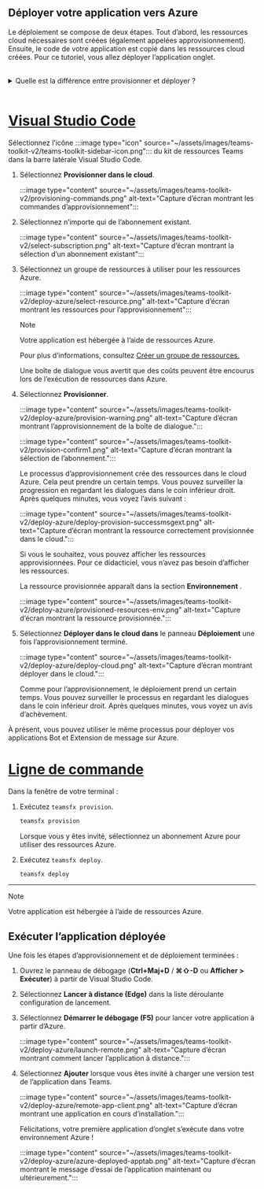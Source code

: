 ## <a name="deploy-your-app-to-azure"></a>Déployer votre application vers Azure

Le déploiement se compose de deux étapes. Tout d’abord, les ressources cloud nécessaires sont créées (également appelées approvisionnement). Ensuite, le code de votre application est copié dans les ressources cloud créées. Pour ce tutoriel, vous allez déployer l’application onglet.
<br>
<br>
<details>
<summary>Quelle est la différence entre provisionner et déployer ?</summary>
<br>
L’étape <b>Provisionner</b> crée des ressources dans Azure et Microsoft 365 pour votre application, mais aucun code (HTML, CSS, JavaScript, etc.) n’est copié dans les ressources. <b>L’étape Déployer</b> copie le code de votre application dans les ressources que vous avez créées pendant l’étape de provisionnement. Il est courant de déployer plusieurs fois sans provisionner de nouvelles ressources. Étant donné que l’étape de provisionnement peut prendre un certain temps, elle est distincte de l’étape de déploiement.
</details>
<br>

# <a name="visual-studio-code"></a>[Visual Studio Code](#tab/vscode)

Sélectionnez l’icône :::image type="icon" source="~/assets/images/teams-toolkit-v2/teams-toolkit-sidebar-icon.png"::: du kit de ressources Teams dans la barre latérale Visual Studio Code.

1. Sélectionnez **Provisionner dans le cloud**.

   :::image type="content" source="~/assets/images/teams-toolkit-v2/provisioning-commands.png" alt-text="Capture d’écran montrant les commandes d’approvisionnement":::

1. Sélectionnez n’importe qui de l’abonnement existant.

   :::image type="content" source="~/assets/images/teams-toolkit-v2/select-subscription.png" alt-text="Capture d’écran montrant la sélection d’un abonnement existant":::

1. Sélectionnez un groupe de ressources à utiliser pour les ressources Azure.

    :::image type="content" source="~/assets/images/teams-toolkit-v2/deploy-azure/select-resource.png" alt-text="Capture d’écran montrant les ressources pour l’approvisionnement":::

   > [!NOTE]
   > Votre application est hébergée à l’aide de ressources Azure.
   >
   >Pour plus d’informations, consultez [Créer un groupe de ressources.](/azure/azure-resource-manager/management/manage-resource-groups-portal)

    Une boîte de dialogue vous avertit que des coûts peuvent être encourus lors de l’exécution de ressources dans Azure.

1. Sélectionnez **Provisionner**.

   :::image type="content" source="~/assets/images/teams-toolkit-v2/deploy-azure/provision-warning.png" alt-text="Capture d’écran montrant l’approvisionnement de la boîte de dialogue.":::

   :::image type="content" source="~/assets/images/teams-toolkit-v2/provision-confirm1.png" alt-text="Capture d’écran montrant la sélection de l’abonnement.":::

   Le processus d’approvisionnement crée des ressources dans le cloud Azure. Cela peut prendre un certain temps. Vous pouvez surveiller la progression en regardant les dialogues dans le coin inférieur droit. Après quelques minutes, vous voyez l’avis suivant :

   :::image type="content" source="~/assets/images/teams-toolkit-v2/deploy-azure/deploy-provision-successmsgext.png" alt-text="Capture d’écran montrant la ressource correctement provisionnée dans le cloud.":::

    Si vous le souhaitez, vous pouvez afficher les ressources approvisionnées. Pour ce didacticiel, vous n’avez pas besoin d’afficher les ressources.

    La ressource provisionnée apparaît dans la section **Environnement** .

    :::image type="content" source="~/assets/images/teams-toolkit-v2/deploy-azure/provisioned-resources-env.png" alt-text="Capture d’écran montrant la ressource provisionnée.":::

1. Sélectionnez **Déployer dans le cloud dans** le panneau **Déploiement** une fois l’approvisionnement terminé.

   :::image type="content" source="~/assets/images/teams-toolkit-v2/deploy-azure/deploy-cloud.png" alt-text="Capture d’écran montrant déployer dans le cloud.":::

   Comme pour l’approvisionnement, le déploiement prend un certain temps. Vous pouvez surveiller le processus en regardant les dialogues dans le coin inférieur droit. Après quelques minutes, vous voyez un avis d’achèvement.

À présent, vous pouvez utiliser le même processus pour déployer vos applications Bot et Extension de message sur Azure.

# <a name="command-line"></a>[Ligne de commande](#tab/cli)

Dans la fenêtre de votre terminal :

1. Exécutez `teamsfx provision`.

   ``` bash
   teamsfx provision
   ```

   Lorsque vous y êtes invité, sélectionnez un abonnement Azure pour utiliser des ressources Azure.

1. Exécutez `teamsfx deploy`.

   ``` bash
   teamsfx deploy
   ```

---

> [!NOTE]
> Votre application est hébergée à l’aide de ressources Azure.

## <a name="run-the-deployed-app"></a>Exécuter l’application déployée

Une fois les étapes d’approvisionnement et de déploiement terminées :

1. Ouvrez le panneau de débogage (**Ctrl+Maj+D** / **⌘⇧-D** ou **Afficher > Exécuter**) à partir de Visual Studio Code.
1. Sélectionnez **Lancer à distance (Edge)** dans la liste déroulante configuration de lancement.
1. Sélectionnez **Démarrer le débogage (F5)** pour lancer votre application à partir d’Azure.

   :::image type="content" source="~/assets/images/teams-toolkit-v2/deploy-azure/launch-remote.png" alt-text="Capture d’écran montrant comment lancer l’application à distance.":::

1. Sélectionnez **Ajouter** lorsque vous êtes invité à charger une version test de l’application dans Teams.

   :::image type="content" source="~/assets/images/teams-toolkit-v2/deploy-azure/remote-app-client.png" alt-text="Capture d’écran montrant une application en cours d’installation.":::

    Félicitations, votre première application d’onglet s’exécute dans votre environnement Azure !

   :::image type="content" source="~/assets/images/teams-toolkit-v2/deploy-azure/azure-deployed-apptab.png" alt-text="Capture d’écran montrant le message d’essai de l’application maintenant ou ultérieurement.":::
